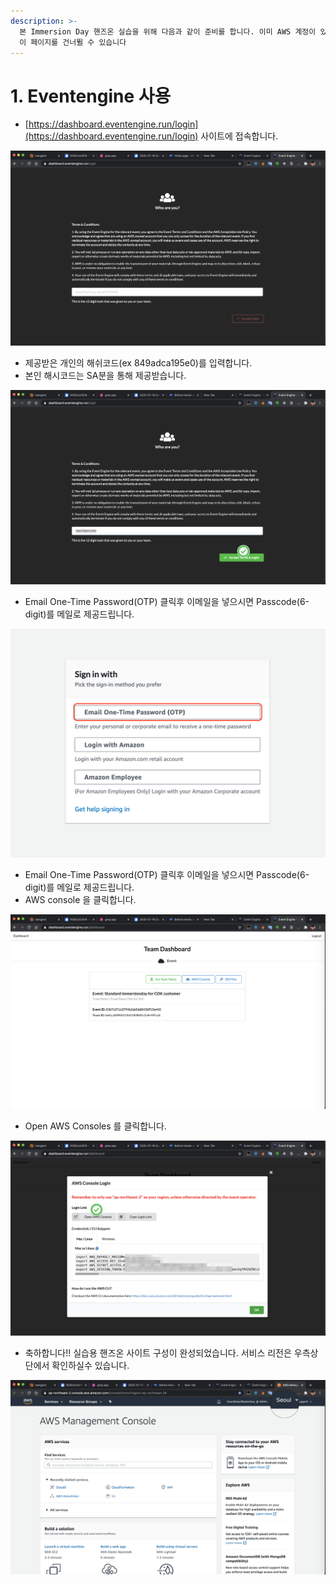 ```yaml
---
description: >-
  본 Immersion Day 핸즈온 실습을 위해 다음과 같이 준비를 합니다. 이미 AWS 계정이 있고 IAM 관리자가 액세스할 수 있는 경우
  이 페이지를 건너뛸 수 있습니다
---
```


# 1. Eventengine 사용

* [https://dashboard.eventengine.run/login](https://dashboard.eventengine.run/login) 사이트에 접속합니다.

![](.gitbook/assets/image%20%2816%29.png)

* 제공받은 개인의 해쉬코드\(ex 849adca195e0\)를 입력합니다.
* 본인 해시코드는 SA분을 통해 제공받습니다.

![](.gitbook/assets/image%20%2817%29.png)

* Email One-Time Password\(OTP\) 클릭후 이메일을 넣으시면 Passcode\(6-digit\)를 메일로 제공드립니다. 

![](.gitbook/assets/screen-shot-2021-05-18-at-3.09.47-am.png)

* Email One-Time Password\(OTP\) 클릭후 이메일을 넣으시면 Passcode\(6-digit\)를 메일로 제공드립니다. 
* AWS console 을 클릭합니다.

![](.gitbook/assets/image%20%282%29.png)



* Open AWS Consoles 를 클릭합니다.

![](.gitbook/assets/image%20%288%29.png)

* 축하합니다!! 실습용 핸즈온 사이트 구성이 완성되었습니다. 서비스 리전은 우측상단에서 확인하실수 있습니다.

![](.gitbook/assets/image%20%286%29.png)

